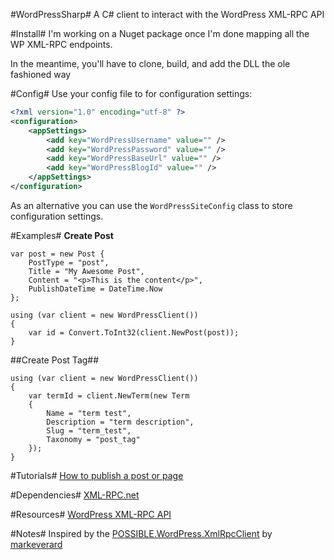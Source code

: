 #WordPressSharp#
A C# client to interact with the WordPress XML-RPC API

#Install#
I'm working on a Nuget package once I'm done mapping all the WP XML-RPC endpoints.

In the meantime, you'll have to clone, build, and add the DLL the ole fashioned way

#Config#
Use your config file to for configuration settings:
```xml
<?xml version="1.0" encoding="utf-8" ?>
<configuration>
	<appSettings>
		<add key="WordPressUsername" value="" />
		<add key="WordPressPassword" value="" />
		<add key="WordPressBaseUrl" value="" />
		<add key="WordPressBlogId" value="" />
	</appSettings>
</configuration>
```
As an alternative you can use the `WordPressSiteConfig` class to store configuration settings.


#Examples#
**Create Post**  

    var post = new Post {
        PostType = "post",
        Title = "My Awesome Post",
        Content = "<p>This is the content</p>",
        PublishDateTime = DateTime.Now
    };

    using (var client = new WordPressClient()) 
    {
        var id = Convert.ToInt32(client.NewPost(post));
    }

##Create Post Tag##

    using (var client = new WordPressClient())
    {
        var termId = client.NewTerm(new Term
        {
            Name = "term test",
            Description = "term description",
            Slug = "term_test",
            Taxonomy = "post_tag"
        });
    }

#Tutorials#
[How to publish a post or page](http://brudtkuhl.com/using-wordpresssharp-publish-post/)

#Dependencies#
[XML-RPC.net](http://xml-rpc.net/)

#Resources#
[WordPress XML-RPC API](http://codex.wordpress.org/XML-RPC_WordPress_API)

#Notes#
Inspired by the [POSSIBLE.WordPress.XmlRpcClient](https://github.com/markeverard/POSSIBLE.WordPress.XmlRpcClient) by [markeverard](https://github.com/markeverard)
